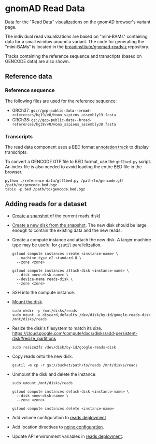 # gnomAD Read Data

Data for the "Read Data" visualizations on the gnomAD browser's variant page.

The individual read visualizations are based on "mini-BAMs" containing data for a small window around a variant.
The code for generating the "mini-BAMs" is located in the [broadinstitute/gnomad-readviz](https://github.com/broadinstitute/gnomad-readviz) repository.

Tracks containing the reference sequence and transcripts (based on GENCODE data) are also shown.

## Reference data

### Reference sequence

The following files are used for the reference sequence:

- GRCh37: `gs://gcp-public-data--broad-references/hg19/v0/Homo_sapiens_assembly19.fasta`
- GRCh38: `gs://gcp-public-data--broad-references/hg38/v0/Homo_sapiens_assembly38.fasta`

### Transcripts

The read data component uses a BED format [annotation track](https://github.com/igvteam/igv.js/wiki/Annotation-Track)
to display transcripts.

To convert a GENCODE GTF file to BED format, use the `gtf2bed.py` script. An index file is also needed to avoid loading
the entire BED file in the browser.

```
python ./reference-data/gtf2bed.py /path/to/gencode.gtf /path/to/gencode.bed.bgz
tabix -p bed /path/to/gencode.bed.bgz
```

## Adding reads for a dataset

- [Create a snapshot](https://cloud.google.com/compute/docs/disks/create-snapshots) of the current reads disk]

- [Create a new disk from the snapshot](https://cloud.google.com/compute/docs/disks/restore-and-delete-snapshots).
  The new disk should be large enough to contain the existing data and the new reads.

- Create a compute instance and attach the new disk. A larger machine type may be useful for `gsutil` parallelization.

  ```
  gcloud compute instances create <instance-name> \
    --machine-type e2-standard-8 \
    --zone <zone>

  gcloud compute instances attach-disk <instance-name> \
    --disk <new-disk-name> \
    --device-name reads-disk \
    --zone <zone>
  ```

- SSH into the compute instance.

- [Mount the disk](https://cloud.google.com/compute/docs/disks/add-persistent-disk#formatting).

  ```
  sudo mkdir -p /mnt/disks/reads
  sudo mount -o discard,defaults /dev/disk/by-id/google-reads-disk /mnt/disks/reads
  ```

- Resize the disk's filesystem to match its size.
  https://cloud.google.com/compute/docs/disks/add-persistent-disk#resize_partitions

  ```
  sudo resize2fs /dev/disk/by-id/google-reads-disk
  ```

- Copy reads onto the new disk.

  ```
  gsutil -m cp -r gs://bucket/path/to/reads /mnt/disks/reads
  ```

- Unmount the disk and delete the instance.

  ```
  sudo umount /mnt/disks/reads
  ```

  ```
  gcloud compute instances detach-disk <instance-name> \
    --disk <new-disk-name> \
    --zone <zone>

  gcloud compute instances delete <instance-name>
  ```

- Add volume configuration to [reads deployment](../deploy/manifests/reads/base/reads.deployment.yaml)

- Add location directives to [nginx configuration](../deploy/dockerfiles/reads/reads.nginx.conf).

- Update API environment variables in [reads deployment](../deploy/manifests/reads/base/reads.deployment.yaml).
